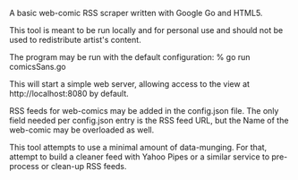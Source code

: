 A basic web-comic RSS scraper written with Google Go and HTML5.

This tool is meant to be run locally and for personal use and should not be used to redistribute artist's content.

The program may be run with the default configuration:
    % go run comicsSans.go

This will start a simple web server, allowing access to the view at http://localhost:8080 by default.


RSS feeds for web-comics may be added in the config.json file.
The only field needed per config.json entry is the RSS feed URL,
but the Name of the web-comic may be overloaded as well.

This tool attempts to use a minimal amount of data-munging.
For that, attempt to build a cleaner feed with Yahoo Pipes or a similar service to pre-process or clean-up RSS feeds.
